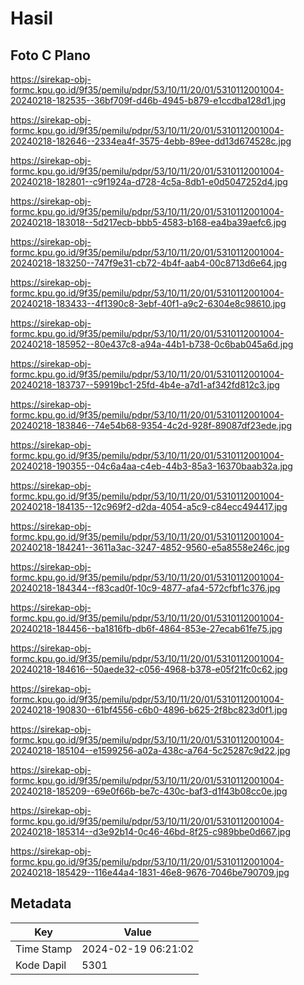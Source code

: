 # Hasil

## Foto C Plano

https://sirekap-obj-formc.kpu.go.id/9f35/pemilu/pdpr/53/10/11/20/01/5310112001004-20240218-182535--36bf709f-d46b-4945-b879-e1ccdba128d1.jpg

https://sirekap-obj-formc.kpu.go.id/9f35/pemilu/pdpr/53/10/11/20/01/5310112001004-20240218-182646--2334ea4f-3575-4ebb-89ee-dd13d674528c.jpg

https://sirekap-obj-formc.kpu.go.id/9f35/pemilu/pdpr/53/10/11/20/01/5310112001004-20240218-182801--c9f1924a-d728-4c5a-8db1-e0d5047252d4.jpg

https://sirekap-obj-formc.kpu.go.id/9f35/pemilu/pdpr/53/10/11/20/01/5310112001004-20240218-183018--5d217ecb-bbb5-4583-b168-ea4ba39aefc6.jpg

https://sirekap-obj-formc.kpu.go.id/9f35/pemilu/pdpr/53/10/11/20/01/5310112001004-20240218-183250--747f9e31-cb72-4b4f-aab4-00c8713d6e64.jpg

https://sirekap-obj-formc.kpu.go.id/9f35/pemilu/pdpr/53/10/11/20/01/5310112001004-20240218-183433--4f1390c8-3ebf-40f1-a9c2-6304e8c98610.jpg

https://sirekap-obj-formc.kpu.go.id/9f35/pemilu/pdpr/53/10/11/20/01/5310112001004-20240218-185952--80e437c8-a94a-44b1-b738-0c6bab045a6d.jpg

https://sirekap-obj-formc.kpu.go.id/9f35/pemilu/pdpr/53/10/11/20/01/5310112001004-20240218-183737--59919bc1-25fd-4b4e-a7d1-af342fd812c3.jpg

https://sirekap-obj-formc.kpu.go.id/9f35/pemilu/pdpr/53/10/11/20/01/5310112001004-20240218-183846--74e54b68-9354-4c2d-928f-89087df23ede.jpg

https://sirekap-obj-formc.kpu.go.id/9f35/pemilu/pdpr/53/10/11/20/01/5310112001004-20240218-190355--04c6a4aa-c4eb-44b3-85a3-16370baab32a.jpg

https://sirekap-obj-formc.kpu.go.id/9f35/pemilu/pdpr/53/10/11/20/01/5310112001004-20240218-184135--12c969f2-d2da-4054-a5c9-c84ecc494417.jpg

https://sirekap-obj-formc.kpu.go.id/9f35/pemilu/pdpr/53/10/11/20/01/5310112001004-20240218-184241--3611a3ac-3247-4852-9560-e5a8558e246c.jpg

https://sirekap-obj-formc.kpu.go.id/9f35/pemilu/pdpr/53/10/11/20/01/5310112001004-20240218-184344--f83cad0f-10c9-4877-afa4-572cfbf1c376.jpg

https://sirekap-obj-formc.kpu.go.id/9f35/pemilu/pdpr/53/10/11/20/01/5310112001004-20240218-184456--ba1816fb-db6f-4864-853e-27ecab61fe75.jpg

https://sirekap-obj-formc.kpu.go.id/9f35/pemilu/pdpr/53/10/11/20/01/5310112001004-20240218-184616--50aede32-c056-4968-b378-e05f21fc0c62.jpg

https://sirekap-obj-formc.kpu.go.id/9f35/pemilu/pdpr/53/10/11/20/01/5310112001004-20240218-190830--61bf4556-c6b0-4896-b625-2f8bc823d0f1.jpg

https://sirekap-obj-formc.kpu.go.id/9f35/pemilu/pdpr/53/10/11/20/01/5310112001004-20240218-185104--e1599256-a02a-438c-a764-5c25287c9d22.jpg

https://sirekap-obj-formc.kpu.go.id/9f35/pemilu/pdpr/53/10/11/20/01/5310112001004-20240218-185209--69e0f66b-be7c-430c-baf3-d1f43b08cc0e.jpg

https://sirekap-obj-formc.kpu.go.id/9f35/pemilu/pdpr/53/10/11/20/01/5310112001004-20240218-185314--d3e92b14-0c46-46bd-8f25-c989bbe0d667.jpg

https://sirekap-obj-formc.kpu.go.id/9f35/pemilu/pdpr/53/10/11/20/01/5310112001004-20240218-185429--116e44a4-1831-46e8-9676-7046be790709.jpg


## Metadata

| Key        | Value               |
| ---------- | ------------------- |
| Time Stamp | 2024-02-19 06:21:02 |
| Kode Dapil | 5301                |



